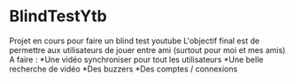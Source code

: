 # BlindTestYtb
Projet en cours pour faire un blind test youtube
L'objectif final est de permettre aux utilisateurs de jouer entre ami (surtout pour moi et mes amis)
A faire : 
*Une vidéo synchroniser pour tout les utilisateurs
*Une belle recherche de vidéo
*Des buzzers
*Des comptes / connexions
